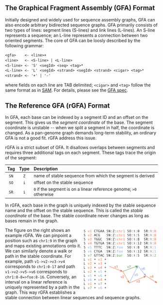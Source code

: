 ## The Graphical Fragment Assembly (GFA) Format

Initially designed and widely used for sequence assembly graphs, GFA can also
encode arbitrary bidirected sequence graphs. GFA primarily consists of two
types of lines: segment lines (S-lines) and link lines (L-lines). An S-line
represents a sequence; an L-line represents a connection between two oriented
segments. The core of GFA can be loosly described by the following grammar:

```txt
<gfa>    <- <line>+
<line>   <- <S-line> | <L-line>
<S-line> <- 'S' <segId> <seq> <tag>*
<L-line> <- 'L' <segId> <strand> <segId> <strand> <cigar> <tag>*
<strand> <- '+' | '-'
```

where fields on each line are TAB delimited; `<cigar>` and `<tag>` follow the
same format as in [SAM][sam]. For details, please see the [GFA spec][gfa1].

## The Reference GFA (rGFA) Format

In GFA, each base can be indexed by a segment ID and an offset on the segment.
This gives us the *segment coordinate* of the base. The segment coordinate is
unstable -- when we split a segment in half, the coordinate is changed. As a
pan-genome graph demands long-term stability, an ordinary GFA is not a good
fit. rGFA address this issue.

rGFA is a strict subset of GFA. It disallows overlaps between segments and
requires three additional tags on each segment. These tags trace the origin of
the segment:

|Tag |Type|Description|
|:--:|:--:|:----------|
|`SN`|`Z` |name of stable sequence from which the segment is derived|
|`SO`|`i` |offset on the stable sequence|
|`SR`|`i` | `0` if the segment is on a linear reference genome; `>0` otherwise|

In rGFA, each base in the graph is uniquely indexed by the stable sequence
name and the offset on the stable sequence. This is called the *stable
coordinate* of the base. The stable coordinate never changes as long as bases
remain in the graph.

<img align="right" width="250" src="example1.png"/>

The figure on the right shows an example rGFA. We can pinpoint a position
such as `chr1:9` in the graph and maps existing annotations onto it. We can
similarly denote a walk or path in the stable coordinate. For example, path
`v1->v2->v3->v4` corresponds to `chr1:0-17` and path `v1->v2->v5->v6`
corresponds to `chr1:0-8=>foo:8-16`. Conversely, an interval on a linear
reference is uniquely represented by a path in the graph. This way rGFA
establishes a stable connection between linear sequences and sequence graphs.

[sam]: https://en.wikipedia.org/wiki/SAM_(file_format)
[gfa1]: https://github.com/GFA-spec/GFA-spec/blob/master/GFA1.md
